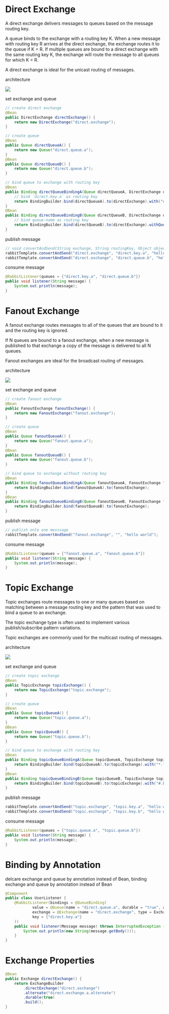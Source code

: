 # Direct Exchange

A direct exchange delivers messages to queues based on the message routing key. 

A queue binds to the exchange with a routing key K. When a new message with routing key R arrives at the direct exchange, the exchange routes it to the queue if K = R. If multiple queues are bound to a direct exchange with the same routing key K, the exchange will route the message to all queues for which K = R.

A direct exchange is ideal for the unicast routing of messages. 

architecture

![](https://note-sun.oss-cn-shanghai.aliyuncs.com/image/202312241751894.png)

set exchange and queue

```java
// create direct exchange
@Bean
public DirectExchange directExchange() {
    return new DirectExchange("direct.exchange");
}

// create queue
@Bean
public Queue directQueueA() {
    return new Queue("direct.queue.a");
}
@Bean
public Queue directQueueB() {
    return new Queue("direct.queue.b");
}

// bind queue to exchange with routing key
@Bean
public Binding directQueueBindingA(Queue directQueueA, DirectExchange directExchange) {
    // bind `direct.key.a` as routing key
    return BindingBuilder.bind(directQueueA).to(directExchange).with("direct.key.a");
}
@Bean
public Binding directQueueBindingB(Queue directQueueB, DirectExchange directExchange) {
    // bind queue-name as routing key
    return BindingBuilder.bind(directQueueB).to(directExchange).withQueueName();
}
```

publish message

```java
// void convertAndSend(String exchange, String routingKey, Object object)
rabbitTemplate.convertAndSend("direct.exchange", "direct.key.a", "hello world");
rabbitTemplate.convertAndSend("direct.exchange", "direct.queue.b", "hello world");
```

consume message

```java
@RabbitListener(queues = {"direct.key.a", "direct.queue.b"})
public void listener(String message) {
    System.out.println(message);
}
```

# Fanout Exchange

A fanout exchange routes messages to all of the queues that are bound to it and the routing key is ignored. 

If N queues are bound to a fanout exchange, when a new message is published to that exchange a copy of the message is delivered to all N queues. 

Fanout exchanges are ideal for the broadcast routing of messages.

architecture

![](https://note-sun.oss-cn-shanghai.aliyuncs.com/image/202312241751895.png)

set exchange and queue

```java
// create fanout exchange
@Bean
public FanoutExchange fanoutExchange() {
    return new FanoutExchange("fanout.exchange");
}

// create queue
@Bean
public Queue fanoutQueueA() {
    return new Queue("fanout.queue.a");
}
@Bean
public Queue fanoutQueueB() {
    return new Queue("fanout.queue.b");
}

// bind queue to exchange without routing key
@Bean
public Binding fanoutQueueBindingA(Queue fanoutQueueA, FanoutExchange fanoutExchange) {
    return BindingBuilder.bind(fanoutQueueA).to(fanoutExchange);
}
@Bean
public Binding fanoutQueueBindingB(Queue fanoutQueueB, FanoutExchange fanoutExchange) {
    return BindingBuilder.bind(fanoutQueueB).to(fanoutExchange);
}
```

publish message

```java
// publish onle one messsage
rabbitTemplate.convertAndSend("fanout.exchange", "", "hello world");
```

consume message

```java
@RabbitListener(queues = {"fanout.queue.a", "fanout.queue.b"})
public void listener(String message) {
    System.out.println(message);
}
```

# Topic Exchange

Topic exchanges route messages to one or many queues based on matching between a message routing key and the pattern that was used to bind a queue to an exchange. 

The topic exchange type is often used to implement various publish/subscribe pattern variations. 

Topic exchanges are commonly used for the multicast routing of messages.

architecture

![](https://note-sun.oss-cn-shanghai.aliyuncs.com/image/202312241751896.png)

set exchange and queue

```java
// create topic exchange
@Bean
public TopicExchange topicExchange() {
    return new TopicExchange("topic.exchange");
}

// create queue
@Bean
public Queue topicQueueA() {
    return new Queue("topic.queue.a");
}
@Bean
public Queue topicQueueB() {
    return new Queue("topic.queue.b");
}

// bind queue to exchange with routing key
@Bean
public Binding topicQueueBindingA(Queue topicQueueA, TopicExchange topicExchange) {
    return BindingBuilder.bind(topicQueueA).to(topicExchange).with("*.*.a");
}
@Bean
public Binding topicQueueBindingB(Queue topicQueueB, TopicExchange topicExchange) {
    return BindingBuilder.bind(topicQueueB).to(topicExchange).with("#.b");
}
```

publish message

```java
rabbitTemplate.convertAndSend("topic.exchange", "topic.key.a", "hello world");
rabbitTemplate.convertAndSend("topic.exchange", "topic.key.b", "hello world");
```

consume message

```java
@RabbitListener(queues = {"topic.queue.a", "topic.queue.b"})
public void listener(String message) {
    System.out.println(message);
}
```

# Binding by Annotation

delcare exchange and queue by annotation instead of Bean, binding exchange and queue by annotation instead of Bean

```java
@Component
public class UserListener {
    @RabbitListener(bindings = @QueueBinding(
            value = @Queue(name = "direct.queue.a", durable = "true", arguments = {@Argument(name = "x-message-ttl", value = "10000")}),
            exchange = @Exchange(name = "direct.exchange", type = ExchangeTypes.DIRECT),
            key = {"direct.key.a"}
    ))
    public void listener(Message message) throws InterruptedException {
        System.out.println(new String(message.getBody()));
    }
}
```

# Exchange Properties

```java
@Bean
public Exchange directExchange() {
    return ExchangeBuilder
        .directExchange("direct.exchange")
        .alternate("direct.exchange.a.alternate")
        .durable(true)
        .build();
}
```
